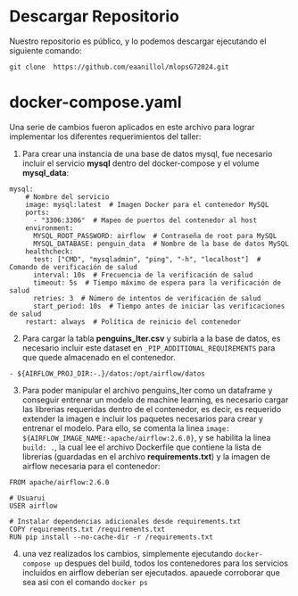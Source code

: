 # Descargar Repositorio #
Nuestro repositorio es público, y lo podemos descargar ejecutando el siguiente comando:

  ```git clone  https://github.com/eaanillol/mlopsG72024.git```

# docker-compose.yaml #
Una serie de cambios fueron aplicados en este archivo para lograr implementar los diferentes requerimientos del taller:

1. Para crear una instancia de una base de datos mysql, fue necesario incluir el servicio **mysql** dentro del docker-compose y el volume **mysql_data**:
```
mysql:
    # Nombre del servicio
    image: mysql:latest  # Imagen Docker para el contenedor MySQL
    ports:
      - "3306:3306"  # Mapeo de puertos del contenedor al host
    environment:
      MYSQL_ROOT_PASSWORD: airflow  # Contraseña de root para MySQL
      MYSQL_DATABASE: penguin_data  # Nombre de la base de datos MySQL
    healthcheck:
      test: ["CMD", "mysqladmin", "ping", "-h", "localhost"]  # Comando de verificación de salud
      interval: 10s  # Frecuencia de la verificación de salud
      timeout: 5s  # Tiempo máximo de espera para la verificación de salud
      retries: 3  # Número de intentos de verificación de salud
      start_period: 10s  # Tiempo antes de iniciar las verificaciones de salud
    restart: always  # Política de reinicio del contenedor
```

2. Para cargar la tabla **penguins_lter.csv** y subirla a la base de datos, es necesario incluir este dataset en ```_PIP_ADDITIONAL_REQUIREMENTS``` para que quede almacenado en el contenedor.
   
```
- ${AIRFLOW_PROJ_DIR:-.}/datos:/opt/airflow/datos
```

3. Para poder manipular el archivo penguins_lter como un dataframe y conseguir entrenar un modelo de machine learning, es necesario cargar las librerias requeridas dentro de el contenedor, es decir, es requerido extender la imagen e incluir los paquetes necesarios para crear y entrenar el modelo. Para ello, se comenta la linea ``` image: ${AIRFLOW_IMAGE_NAME:-apache/airflow:2.6.0} ```, y se habilita la linea ```build: .```, la cual lee el archivo Dockerfile que contiene la lista de librerias (guardadas en el archivo **requirements.txt**) y la imagen de airflow necesaria para el contenedor:

```
FROM apache/airflow:2.6.0

# Usuarui
USER airflow

# Instalar dependencias adicionales desde requirements.txt
COPY requirements.txt /requirements.txt
RUN pip install --no-cache-dir -r /requirements.txt
```
4. una vez realizados los cambios, simplemente ejecutando ```docker-compose up``` despues del build, todos los contenedores para los servicios incluidos en airflow deberían ser ejecutados. apauede corroborar que sea asi con el comando ```docker ps```
